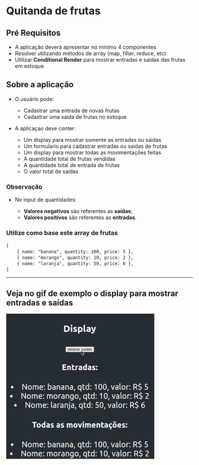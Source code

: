 # Quitanda de frutas

## Pré Requisitos

-   A aplicação deverá apresentar no mínimo 4 componentes
-   Resolver utilizando métodos de array (map, filter, reduce, etc)
-   Utilizar **Conditional Render** para mostrar entradas e saidas das frutas em estoque

## Sobre a aplicação

-   O usuário pode:

    -   Cadastrar uma entrada de novas frutas
    -   Cadastrar uma saida de frutas no estoque

-   A aplicaçao deve conter:

    -   Um display para mostrar somente as entradas ou saidas
    -   Um formulario para cadastrar entradas ou saidas de frutas
    -   Um display para mostrar todas as movimentações feitas
    -   A quantidade total de frutas vendidas
    -   A quantidade total de entrada de frutas
    -   O valor total de saídas

### Observação

-   No input de quantidades:

    -   **Valores negativos** são referentes as **saídas**;
    -   **Valores positivos** são referentes as **entradas**.

### Utilize como base este array de frutas

```
[
    { name: "banana", quantity: 100, price: 5 },
    { name: "morango", quantity: 10, price: 2 },
    { name: "laranja", quantity: 50, price: 6 },
]
```

---

## Veja no gif de exemplo o display para mostrar entradas e saídas

<img src="./src/assets/conditional-render.gif" alt="conditional-render-exemplo" width="400px">
